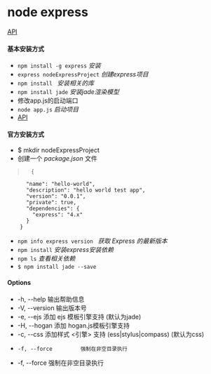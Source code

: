 # node express

[API](http://www.expressjs.com.cn/)

#### 基本安装方式
* `npm install -g express` *安装*
* `express nodeExpressProject` *创建express项目*
* `npm install ` *安装相关的库*
* `npm install jade` *安装jade渲染模型*
*  修改app.js的启动端口
* `node app.js` *启动项目*
* [API](http://www.expressjs.com.cn/)

#### 官方安装方式
* $ mkdir nodeExpressProject
* 创建一个 _package.json_ 文件
>		{
		  "name": "hello-world",
		  "description": "hello world test app",
		  "version": "0.0.1",
		  "private": true,
		  "dependencies": {
		    "express": "4.x"
		  }
		}

* `npm info express version ` *获取 Express 的最新版本*
* `npm install` *安装express安装依赖*
* `npm ls` *查看相关依赖*
* `$ npm install jade --save` 

#### Options

 * -h, --help          输出帮助信息
 * -V, --version       输出版本号
 * -e, --ejs           添加 ejs 模板引擎支持 (默认为jade)
 * -H, --hogan         添加 hogan.js模板引擎支持
 * -c, --css <engine>  添加样式 <引擎> 支持 (ess|stylus|compass) (默认为css)
 *     -f, --force         强制在非空目录执行
 * -f, --force         强制在非空目录执行

